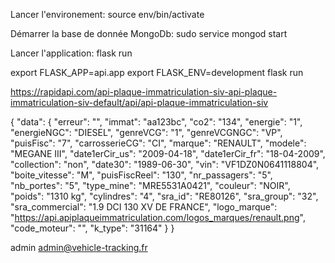 Lancer l'environement:
source env/bin/activate

Démarrer la base de donnée MongoDb:
sudo service mongod start

Lancer l'application:
flask run

export FLASK_APP=api.app
export FLASK_ENV=development
flask run

https://rapidapi.com/api-plaque-immatriculation-siv-api-plaque-immatriculation-siv-default/api/api-plaque-immatriculation-siv

{
  "data": {
    "erreur": "",
    "immat": "aa123bc",
    "co2": "134",
    "energie": "1",
    "energieNGC": "DIESEL",
    "genreVCG": "1",
    "genreVCGNGC": "VP",
    "puisFisc": "7",
    "carrosserieCG": "CI",
    "marque": "RENAULT",
    "modele": "MEGANE III",
    "date1erCir_us": "2009-04-18",
    "date1erCir_fr": "18-04-2009",
    "collection": "non",
    "date30": "1989-06-30",
    "vin": "VF1DZ0N0641118804",
    "boite_vitesse": "M",
    "puisFiscReel": "130",
    "nr_passagers": "5",
    "nb_portes": "5",
    "type_mine": "MRE5531A0421",
    "couleur": "NOIR",
    "poids": "1310 kg",
    "cylindres": "4",
    "sra_id": "RE80126",
    "sra_group": "32",
    "sra_commercial": "1.9 DCI 130 XV DE FRANCE",
    "logo_marque": "https://api.apiplaqueimmatriculation.com/logos_marques/renault.png",
    "code_moteur": "",
    "k_type": "31164"
  }
}

admin
admin@vehicle-tracking.fr

